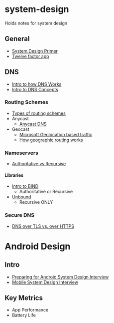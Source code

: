 # system-design
Holds notes for system design
## General
- [System Design Primer](https://github.com/donnemartin/system-design-primer)
- [Twelve factor app](https://12factor.net/)

## DNS
- [Intro to how DNS Works](https://howdns.works/ep1/)
- [Intro to DNS Concepts](https://ns1.com/resources/dns-types-records-servers-and-queries#:~:text=3%20types%20of%20DNS%20servers,AAAA%2C%20CNAME%2C%20MX%20and%20NS)
### Routing Schemes
- [Types of routing schemes](https://en.wikipedia.org/wiki/Routing#Delivery_schemes)
- Anycast
  - [Anycast DNS](https://ns1.com/resources/anycast-dns#:~:text=Multicast%E2%80%94one%2Dto%2Dmany,subset%20of%20all%20accessible%20nodes.&text=Geocast%E2%80%94a%20specialized%20form%20of,identified%20by%20their%20geographical%20locations.)
- Geocast
  - [Microsoft Geolocation based traffic](https://docs.microsoft.com/en-us/windows-server/networking/dns/deploy/primary-geo-location)
  - [How geographic routing works](https://ns1.com/resources/how-geographic-routing-works#:~:text=The%20basic%20concept%20behind%20geographic,physically%20closest%20to%20the%20requestor.&text=The%20location%20of%20the%20IP,the%20DNS%20query%20was%20received.)
### Nameservers
- [Authoritative vs Recursive](https://ns1.com/resources/whats-the-difference-authoritative-and-recursive-dns-explained)
#### Libraries
- [Intro to BIND](http://www.firewall.cx/linux-knowledgebase-tutorials/system-and-network-services/829-linux-bind-introduction.html)
  - Authoritative or Recursive
- [Unbound](https://github.com/NLnetLabs/unbound)
  - Recursive ONLY
### Secure DNS
- [DNS over TLS vs. over HTTPS](https://www.cloudflare.com/learning/dns/dns-over-tls/)

# Android Design
## Intro
- [Preparing for Android System Design Interview](https://medium.com/@lokeshloke/preparing-for-an-android-system-design-interview-84991519807a)
- [Mobile System Design Interview](https://medium.com/@goncharov.artemv/grokking-the-mobile-system-design-interview-6a06fa94491b)

## Key Metrics
- App Performance
- Battery Life
